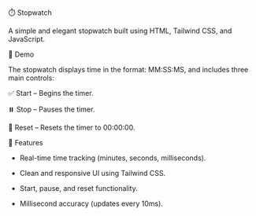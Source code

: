 ⏱️ Stopwatch

A simple and elegant stopwatch built using HTML, Tailwind CSS, and JavaScript.

📸 Demo

The stopwatch displays time in the format: MM:SS:MS, and includes three main controls:

✅ Start – Begins the timer.

⏸️ Stop – Pauses the timer.

🔁 Reset – Resets the timer to 00:00:00.

🚀 Features

- Real-time time tracking (minutes, seconds, milliseconds).

- Clean and responsive UI using Tailwind CSS.

- Start, pause, and reset functionality.

- Millisecond accuracy (updates every 10ms).
